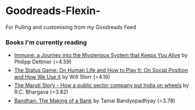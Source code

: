 # Goodreads-Flexin-
For Pulling and customising from my Goodreads Feed

### Books I'm currently reading
<!-- GOODREADS-LIST:START -->
- [Immune: a Journey into the Mysterious System that Keeps You Alive](https://www.goodreads.com/review/show/4449739832?utm_medium=api&utm_source=rss) by Philipp Dettmer (⭐️4.59)
- [The Status Game: On Human Life and How to Play It: On Social Position and How We Use it](https://www.goodreads.com/review/show/4562367053?utm_medium=api&utm_source=rss) by Will Storr (⭐️4.16)
- [The Maruti Story - How a public sector company put India on wheels](https://www.goodreads.com/review/show/6043296553?utm_medium=api&utm_source=rss) by R.C. Bhargava (⭐️3.82)
- [Bandhan: The Making of a Bank](https://www.goodreads.com/review/show/6032082020?utm_medium=api&utm_source=rss) by Tamal Bandyopadhyay (⭐️3.78)
<!-- GOODREADS-LIST:END -->
